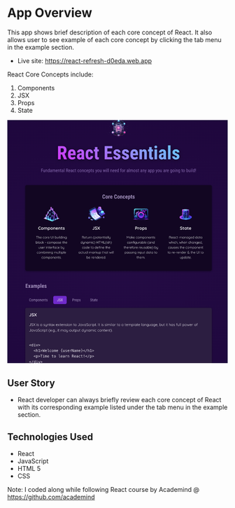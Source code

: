 # App Overview

This app shows brief description of each core concept of React. It also allows user to see example of each core concept by clicking the tab menu in the example section.

- Live site: https://react-refresh-d0eda.web.app

React Core Concepts include:

1. Components
2. JSX
3. Props
4. State

![snapshot of app homepage](./src/assets/react-core-concepts-snapshot.png)

## User Story

- React developer can always briefly review each core concept of React with its corresponding example listed under the tab menu in the example section.

## Technologies Used

- React
- JavaScript
- HTML 5
- CSS

Note: I coded along while following React course by Academind @ https://github.com/academind
